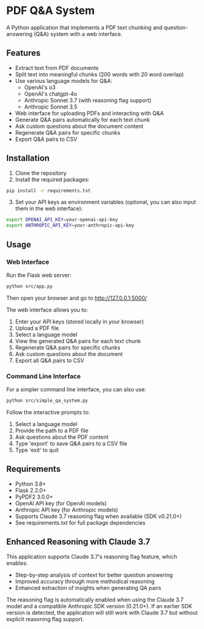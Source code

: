 # PDF Q&A System

A Python application that implements a PDF text chunking and question-answering (Q&A) system with a web interface.

## Features

- Extract text from PDF documents
- Split text into meaningful chunks (200 words with 20 word overlap)
- Use various language models for Q&A:
  - OpenAI's o3
  - OpenAI's chatgpt-4o
  - Anthropic Sonnet 3.7 (with reasoning flag support)
  - Anthropic Sonnet 3.5
- Web interface for uploading PDFs and interacting with Q&A
- Generate Q&A pairs automatically for each text chunk
- Ask custom questions about the document content
- Regenerate Q&A pairs for specific chunks
- Export Q&A pairs to CSV

## Installation

1. Clone the repository
2. Install the required packages:

```bash
pip install -r requirements.txt
```

3. Set your API keys as environment variables (optional, you can also input them in the web interface):

```bash
export OPENAI_API_KEY=your-openai-api-key
export ANTHROPIC_API_KEY=your-anthropic-api-key
```

## Usage

### Web Interface

Run the Flask web server:

```bash
python src/app.py
```

Then open your browser and go to http://127.0.0.1:5000/

The web interface allows you to:
1. Enter your API keys (stored locally in your browser)
2. Upload a PDF file
3. Select a language model
4. View the generated Q&A pairs for each text chunk
5. Regenerate Q&A pairs for specific chunks
6. Ask custom questions about the document
7. Export all Q&A pairs to CSV

### Command Line Interface

For a simpler command line interface, you can also use:

```bash
python src/simple_qa_system.py
```

Follow the interactive prompts to:
1. Select a language model
2. Provide the path to a PDF file
3. Ask questions about the PDF content
4. Type 'export' to save Q&A pairs to a CSV file
5. Type 'exit' to quit

## Requirements

- Python 3.8+
- Flask 2.2.0+
- PyPDF2 3.0.0+
- OpenAI API key (for OpenAI models)
- Anthropic API key (for Anthropic models)
- Supports Claude 3.7 reasoning flag when available (SDK v0.21.0+)
- See requirements.txt for full package dependencies

## Enhanced Reasoning with Claude 3.7

This application supports Claude 3.7's reasoning flag feature, which enables:

- Step-by-step analysis of context for better question answering
- Improved accuracy through more methodical reasoning
- Enhanced extraction of insights when generating QA pairs

The reasoning flag is automatically enabled when using the Claude 3.7 model and a compatible Anthropic SDK version (0.21.0+). If an earlier SDK version is detected, the application will still work with Claude 3.7 but without explicit reasoning flag support.